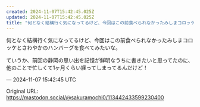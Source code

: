 ```yaml
---
created: 2024-11-07T15:42:45.025Z
updated: 2024-11-07T15:42:45.025Z
title: "何となく結構行く気になってるけど、今回はこの前食べられなかったみしまコロッケとさ[...]"
---
```


<p>何となく結構行く気になってるけど、今回はこの前食べられなかったみしまコロッケとさわやかのハンバーグを食べてみたいな。</p><p>ていうか、前回の静岡の思い出を記憶が鮮明なうちに書きたいと思ってたのに、他のことで忙しくて1ヶ月くらい経ってしまってるんだけど！</p>

&mdash; 2024-11-07 15:42:45 UTC

Original URL: https://mastodon.social/@sakuramochi0/113442433599230400
